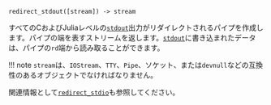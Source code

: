 ```
redirect_stdout([stream]) -> stream
```

すべてのCおよびJuliaレベルの[`stdout`](@ref)出力がリダイレクトされるパイプを作成します。パイプの端を表すストリームを返します。[`stdout`](@ref)に書き込まれたデータは、パイプの`rd`端から読み取ることができます。

!!! note
    `stream`は、`IOStream`、`TTY`、`Pipe`、ソケット、または`devnull`などの互換性のあるオブジェクトでなければなりません。


関連情報として[`redirect_stdio`](@ref)も参照してください。
